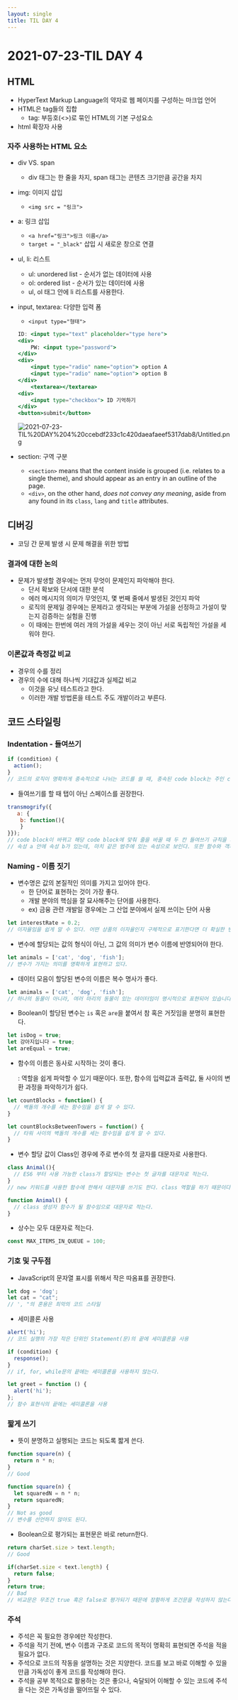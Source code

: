 ```yaml
---
layout: single
title: TIL DAY 4
---
```


# 2021-07-23-TIL DAY 4

## HTML

- HyperText Markup Language의 약자로 웹 페이지를 구성하는 마크업 언어
- HTML은 tag들의 집합
    - tag: 부등호(<>)로 묶인 HTML의 기본 구성요소
- html 확장자 사용

### 자주 사용하는 HTML 요소

- div VS. span
    - div 태그는 한 줄을 차지, span 태그는 콘텐츠 크기만큼 공간을 차지
- img: 이미지 삽입
    - `<img src = "링크">`
- a: 링크 삽입
    - `<a href="링크">링크 이름</a>`
    - `target = "_black"` 삽입 시 새로운 창으로 연결
- ul, li: 리스트
    - ul: unordered list - 순서가 없는 데이터에 사용
    - ol: ordered list - 순서가 있는 데이터에 사용
    - ul, ol 태그 안에 li 리스트를 사용한다.
- input, textarea: 다양한 입력 폼
    - `<input type="형태">`

    ```jsx
    ID: <input type="text" placeholder="type here">
    <div>
    	PW: <input type="password">
    </div>
    <div>
    	<input type="radio" name="option"> option A
    	<input type="radio" name="option"> option B
    </div>
    	<textarea></textarea>
    <div>
    	<input type="checkbox"> ID 기억하기
    </div>
    <button>submit</button>
    ```

    ![2021-07-23-TIL%20DAY%204%20ccebdf233c1c420daeafaeef5317dab8/Untitled.png](2021-07-23-TIL%20DAY%204%20ccebdf233c1c420daeafaeef5317dab8/Untitled.png)

- section: 구역 구분
    - `<section>` means that the content inside is grouped (i.e. relates to a single theme), and should appear as an entry in an outline of the page.
    - `<div>`, on the other hand, *does not convey any meaning*, aside from any found in its `class`, `lang` and `title` attributes.

## 디버깅

- 코딩 간 문제 발생 시 문제 해결을 위한 방법

 

### 결과에 대한 논의

- 문제가 발생할 경우에는 먼저 무엇이 문제인지 파악해야 한다.
    - 단서 확보와 단서에 대한 분석
    - 에러 메시지의 의미가 무엇인지, 몇 번째 줄에서 발생된 것인지 파악
    - 로직의 문제일 경우에는 문제라고 생각되는 부분에 가설을 선정하고 가설이 맞는지 검증하는 실험을 진행
    - 이 때에는 한번에 여러 개의 가설을 세우는 것이 아닌 서로 독립적인 가설을 세워야 한다.

### 이론값과 측정값 비교

- 경우의 수를 정리
- 경우의 수에 대해 하나씩 기대값과 실제값 비교
    - 이것을 유닛 테스트라고 한다.
    - 이러한 개발 방법론을 테스트 주도 개발이라고 부른다.

## 코드 스타일링

### Indentation - 들여쓰기

```jsx
if (condition) {
  action();
}
// 코드의 로직이 명확하게 종속적으로 나뉘는 코드를 쓸 때, 종속된 code block는 주인 code block보다 두 칸 들여쓰기 한다.
```

- 들여쓰기를 할 때 탭이 아닌 스페이스를 권장한다.

```jsx
transmogrify({
   a: {
    b: function(){
    }
}});
// code block이 바뀌고 해당 code block에 맞춰 줄을 바꿀 때 두 칸 들여쓰기 규칙을 지켜야 한다.
// 속성 a 안에 속성 b가 있는데, 마치 같은 범주에 있는 속성으로 보인다. 또한 함수와 객체의 구분이 명확하지 않다.
```

### Naming - 이름 짓기

- 변수명은 값의 본질적인 의미를 가지고 있어야 한다.
    - 한 단어로 표현하는 것이 가장 좋다.
    - 개발 분야의 핵심을 잘 묘사해주는 단어를 사용한다.
    - ex) 금융 관련 개발일 경우에는 그 산업 분야에서 실제 쓰이는 단어 사용

```jsx
let interestRate = 0.2;
// 이자율임을 쉽게 알 수 있다. 어떤 상품의 이자율인지 구체적으로 표기한다면 더 확실한 변수명이 될 것이다.
```

- 변수에 할당되는 값의 형식이 아닌, 그 값의 의미가 변수 이름에 반영되어야 한다.

```jsx
let animals = ['cat', 'dog', 'fish'];
// 변수가 가지는 의미를 명확하게 표현하고 있다.
```

- 데이터 모음이 할당된 변수의 이름은 복수 명사가 좋다.

```jsx
let animals = ['cat', 'dog', 'fish'];
// 하나의 동물이 아니라, 여러 마리의 동물이 있는 데이터임이 명시적으로 표현되어 있습니다.
```

- Boolean이 할당된 변수는 `is` 혹은 `are`을 붙여서 참 혹은 거짓임을 분명히 표현한다.

```jsx
let isDog = true;
let 강아지입니다 = true;
let areEqual = true;
```

- 함수의 이름은 동사로 시작하는 것이 좋다.

    : 역할을 쉽게 파악할 수 있기 때문이다. 또한, 함수의 입력값과 출력값, 둘 사이의 변환 과정을 파악하기가 쉽다.

```jsx
let countBlocks = function() {
  // 벽돌의 개수를 세는 함수임을 쉽게 알 수 있다.
}

let countBlocksBetweenTowers = function() {
  // 타워 사이의 벽돌의 개수를 세는 함수임을 쉽게 알 수 있다.
}
```

- 변수 할당 값이 Class인 경우에 주로 변수의 첫 글자를 대문자로 사용한다.

```jsx
class Animal(){
  // ES6 부터 사용 가능한 class가 할당되는 변수는 첫 글자를 대문자로 적는다.
}
// new 키워드를 사용한 함수에 한해서 대문자를 쓰기도 한다. class 역할을 하기 때문이다.
```

```jsx
function Animal() {
  // class 생성자 함수가 될 함수임으로 대문자로 적는다.
}
```

- 상수는 모두 대문자로 적는다.

```jsx
const MAX_ITEMS_IN_QUEUE = 100;
```

### 기호 및 구두점

- JavaScript의 문자열 표시를 위해서 작은 따옴표를 권장한다.

```jsx
let dog = 'dog';
let cat = "cat";
// ', "의 혼용은 최악의 코드 스타일
```

- 세미콜론 사용

```jsx
alert('hi');
// 코드 실행의 가장 작은 단위인 Statement(문)의 끝에 세미콜론을 사용

if (condition) {
  response();
}
// if, for, while문의 끝에는 세미콜론을 사용하지 않는다.

let greet = function () {
  alert('hi');
};
// 함수 표현식의 끝에는 세미콜론을 사용

```

### 짧게 쓰기

- 뜻이 분명하고 실행되는 코드는 되도록 짧게 쓴다.

```jsx
function square(n) {
  return n * n;
}
// Good

function square(n) {
  let squaredN = n * n;
  return squaredN;
}
// Not as good 
// 변수를 선언하지 않아도 된다.
```

- Boolean으로 평가되는 표현문은 바로 return한다.

```jsx
return charSet.size > text.length;
// Good

if(charSet.size < text.length) {
  return false;
}
return true;
// Bad
// 비교문은 무조건 true 혹은 false로 평가되기 때문에 장황하게 조건문을 작성하지 않는다.
```

### 주석

- 주석은 꼭 필요한 경우에만 작성한다.
- 주석을 적기 전에, 변수 이름과 구조로 코드의 목적이 명확히 표현되면 주석을 적을 필요가 없다.
- 주석으로 코드의 작동을 설명하는 것은 지양한다. 코드를 보고 바로 이해할 수 있을 만큼 가독성이 좋게 코드를 작성해야 한다.
- 주석을 공부 목적으로 활용하는 것은 좋으나, 숙달되어 이해할 수 있는 코드에 주석을 다는 것은 가독성을 떨어뜨릴 수 있다.
